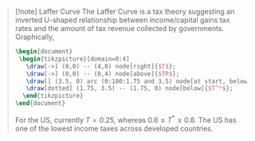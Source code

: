 >[!note] Laffer Curve
>The Laffer Curve is a tax theory suggesting an inverted U-shaped relationship between income/capital gains tax rates and the amount of tax revenue collected by governments. Graphically,
>```tikz
>\begin{document}
>  \begin{tikzpicture}[domain=0:4]
>    \draw[->] (0,0) -- (4,0) node[right]{$T$};
>    \draw[->] (0,0) -- (0,4) node[above]{$TR$};
>    \draw[] (3.5, 0) arc (0:180:1.75 and 3.5) node[at start, below]{1} node[below]{0};
>    \draw[dotted] (1.75, 3.5) -- (1.75, 0) node[below]{$T^*$};
>   \end{tikzpicture}
>\end{document}
>```
>For the US, currently $T=0.25$, whereas $0.6 \leq T^* \leq 0.8$. The US has one of the lowest income taxes across developed countries.

